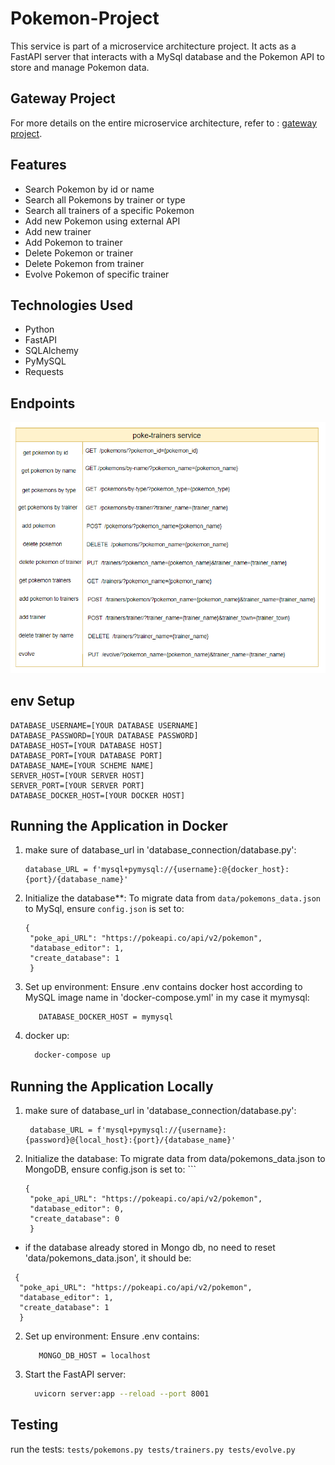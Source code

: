 # Pokemon-Project

This service is part of a microservice architecture project. It acts as a FastAPI server that interacts with a MySql database and the Pokemon API to store and manage Pokemon data. 

## Gateway Project
For more details on the entire microservice architecture, refer to :
[gateway project](https://github.com/Janamawasy/getaway-poke-service/tree/master).

## Features

- Search Pokemon by id or name
- Search all Pokemons by trainer or type
- Search all trainers of a specific Pokemon
- Add new Pokemon using external API
- Add new trainer
- Add Pokemon to trainer
- Delete Pokemon or trainer
- Delete Pokemon from trainer
- Evolve Pokemon of specific trainer

## Technologies Used

- Python
- FastAPI
- SQLAlchemy
- PyMySQL
- Requests

## Endpoints
![Description of the image](/poke_endpoints.png)


## env Setup

   ```
   DATABASE_USERNAME=[YOUR DATABASE USERNAME]
   DATABASE_PASSWORD=[YOUR DATABASE PASSWORD]
   DATABASE_HOST=[YOUR DATABASE HOST]
   DATABASE_PORT=[YOUR DATABASE PORT]
   DATABASE_NAME=[YOUR SCHEME NAME]
   SERVER_HOST=[YOUR SERVER HOST]
   SERVER_PORT=[YOUR SERVER PORT]
   DATABASE_DOCKER_HOST=[YOUR DOCKER HOST]
  ```

## Running the Application in Docker
1. make sure of database_url in 'database_connection/database.py':
   ```
   database_URL = f'mysql+pymysql://{username}:@{docker_host}:{port}/{database_name}'
   ```
2. Initialize the database**: To migrate data from `data/pokemons_data.json` to MySql, ensure `config.json` is set to:
   ```
   {
    "poke_api_URL": "https://pokeapi.co/api/v2/pokemon",
    "database_editor": 1,
    "create_database": 1
    }
   ```
3. Set up environment: Ensure .env contains docker host according to MySQL image name in 'docker-compose.yml' in my case it mymysql:
   ```
      DATABASE_DOCKER_HOST = mymysql
   ```

4. docker up:
    ```sh
      docker-compose up
    ```

## Running the Application Locally
1. make sure of database_url in 'database_connection/database.py':
   ```
    database_URL = f'mysql+pymysql://{username}:{password}@{local_host}:{port}/{database_name}'
   ```
1. Initialize the database: To migrate data from data/pokemons_data.json to MongoDB, ensure config.json is set to:   ```
   ```
   {
    "poke_api_URL": "https://pokeapi.co/api/v2/pokemon",
    "database_editor": 0,
    "create_database": 0
    }
   ```
  - if the database already stored in Mongo db, no need to reset 'data/pokemons_data.json', it should be:
  ```
   {
    "poke_api_URL": "https://pokeapi.co/api/v2/pokemon",
    "database_editor": 1,
    "create_database": 1
    }
   ```
2. Set up environment: Ensure .env contains:
   ```
      MONGO_DB_HOST = localhost
   ```

1. Start the FastAPI server:
    ```sh
      uvicorn server:app --reload --port 8001
    ```


## Testing

run the tests:
    ```
    tests/pokemons.py
    tests/trainers.py
    tests/evolve.py
    ```
